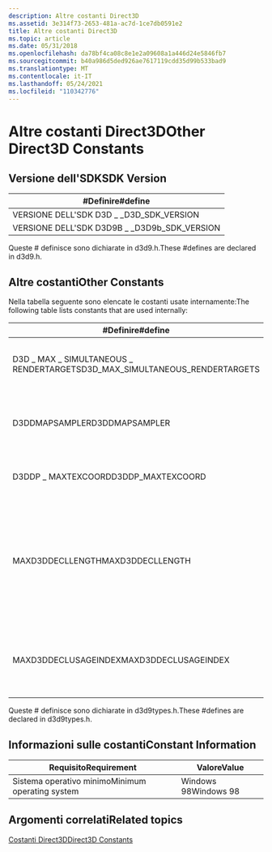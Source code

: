 ```yaml
---
description: Altre costanti Direct3D
ms.assetid: 3e314f73-2653-481a-ac7d-1ce7db0591e2
title: Altre costanti Direct3D
ms.topic: article
ms.date: 05/31/2018
ms.openlocfilehash: da78bf4ca08c8e1e2a09608a1a446d24e5846fb7
ms.sourcegitcommit: b40a986d5ded926ae7617119cdd35d99b533bad9
ms.translationtype: MT
ms.contentlocale: it-IT
ms.lasthandoff: 05/24/2021
ms.locfileid: "110342776"
---
```

# <a name="other-direct3d-constants"></a><span data-ttu-id="0622a-103">Altre costanti Direct3D</span><span class="sxs-lookup"><span data-stu-id="0622a-103">Other Direct3D Constants</span></span>

## <a name="sdk-version"></a><span data-ttu-id="0622a-104">Versione dell'SDK</span><span class="sxs-lookup"><span data-stu-id="0622a-104">SDK Version</span></span>

|  <span data-ttu-id="0622a-105">\#Definire</span><span class="sxs-lookup"><span data-stu-id="0622a-105">\#define</span></span>                   |
|---------------------|
| <span data-ttu-id="0622a-106">VERSIONE DELL'SDK D3D \_ \_</span><span class="sxs-lookup"><span data-stu-id="0622a-106">D3D\_SDK\_VERSION</span></span>   |
| <span data-ttu-id="0622a-107">VERSIONE DELL'SDK D3D9B \_ \_</span><span class="sxs-lookup"><span data-stu-id="0622a-107">D3D9b\_SDK\_VERSION</span></span> |



 

<span data-ttu-id="0622a-108">Queste \# definisce sono dichiarate in d3d9.h.</span><span class="sxs-lookup"><span data-stu-id="0622a-108">These \#defines are declared in d3d9.h.</span></span>

## <a name="other-constants"></a><span data-ttu-id="0622a-109">Altre costanti</span><span class="sxs-lookup"><span data-stu-id="0622a-109">Other Constants</span></span>

<span data-ttu-id="0622a-110">Nella tabella seguente sono elencate le costanti usate internamente:</span><span class="sxs-lookup"><span data-stu-id="0622a-110">The following table lists constants that are used internally:</span></span>



| <span data-ttu-id="0622a-111">\#Definire</span><span class="sxs-lookup"><span data-stu-id="0622a-111">\#define</span></span>                              | <span data-ttu-id="0622a-112">Valore</span><span class="sxs-lookup"><span data-stu-id="0622a-112">Value</span></span>                                             | <span data-ttu-id="0622a-113">Descrizione</span><span class="sxs-lookup"><span data-stu-id="0622a-113">Description</span></span>                                                        |
|---------------------------------------|---------------------------------------------------|--------------------------------------------------------------------|
| <span data-ttu-id="0622a-114">D3D \_ MAX \_ SIMULTANEOUS \_ RENDERTARGETS</span><span class="sxs-lookup"><span data-stu-id="0622a-114">D3D\_MAX\_SIMULTANEOUS\_RENDERTARGETS</span></span> | <span data-ttu-id="0622a-115">4</span><span class="sxs-lookup"><span data-stu-id="0622a-115">4</span></span>                                                 | <span data-ttu-id="0622a-116">Numero massimo di destinazione di rendering.</span><span class="sxs-lookup"><span data-stu-id="0622a-116">The maximum number of rendertargets.</span></span>                               |
| <span data-ttu-id="0622a-117">D3DDMAPSAMPLER</span><span class="sxs-lookup"><span data-stu-id="0622a-117">D3DDMAPSAMPLER</span></span>                        | <span data-ttu-id="0622a-118">256</span><span class="sxs-lookup"><span data-stu-id="0622a-118">256</span></span>                                               | <span data-ttu-id="0622a-119">Numero massimo di campioni della mappa di spostamento.</span><span class="sxs-lookup"><span data-stu-id="0622a-119">The maximum number of displacement map samples.</span></span>                    |
| <span data-ttu-id="0622a-120">D3DDP \_ MAXTEXCOORD</span><span class="sxs-lookup"><span data-stu-id="0622a-120">D3DDP\_MAXTEXCOORD</span></span>                    | <span data-ttu-id="0622a-121">8</span><span class="sxs-lookup"><span data-stu-id="0622a-121">8</span></span>                                                 | <span data-ttu-id="0622a-122">Numero massimo di coordinate di trama.</span><span class="sxs-lookup"><span data-stu-id="0622a-122">The maximum number of texture coordinates.</span></span>                         |
| <span data-ttu-id="0622a-123">MAXD3DDECLLENGTH</span><span class="sxs-lookup"><span data-stu-id="0622a-123">MAXD3DDECLLENGTH</span></span>                      | <span data-ttu-id="0622a-124">64 (non include l'elemento vertice del marcatore "end")</span><span class="sxs-lookup"><span data-stu-id="0622a-124">64 (does not include "end" marker vertex element)</span></span> | <span data-ttu-id="0622a-125">Numero massimo di elementi in una dichiarazione di vertice.</span><span class="sxs-lookup"><span data-stu-id="0622a-125">Maximum number of elements in a vertex declaration.</span></span>                |
| <span data-ttu-id="0622a-126">MAXD3DDECLUSAGEINDEX</span><span class="sxs-lookup"><span data-stu-id="0622a-126">MAXD3DDECLUSAGEINDEX</span></span>                  | <span data-ttu-id="0622a-127">15</span><span class="sxs-lookup"><span data-stu-id="0622a-127">15</span></span>                                                | <span data-ttu-id="0622a-128">Indice massimo (0-15) che può essere usato in una dichiarazione di vertice.</span><span class="sxs-lookup"><span data-stu-id="0622a-128">The maximum index (0-15) that can be used in a vertex declaration.</span></span> |



 

<span data-ttu-id="0622a-129">Queste \# definisce sono dichiarate in d3d9types.h.</span><span class="sxs-lookup"><span data-stu-id="0622a-129">These \#defines are declared in d3d9types.h.</span></span>

## <a name="constant-information"></a><span data-ttu-id="0622a-130">Informazioni sulle costanti</span><span class="sxs-lookup"><span data-stu-id="0622a-130">Constant Information</span></span>



| <span data-ttu-id="0622a-131">Requisito</span><span class="sxs-lookup"><span data-stu-id="0622a-131">Requirement</span></span>                         | <span data-ttu-id="0622a-132">Valore</span><span class="sxs-lookup"><span data-stu-id="0622a-132">Value</span></span>           |
|--------------------------|------------|
| <span data-ttu-id="0622a-133">Sistema operativo minimo</span><span class="sxs-lookup"><span data-stu-id="0622a-133">Minimum operating system</span></span> | <span data-ttu-id="0622a-134">Windows 98</span><span class="sxs-lookup"><span data-stu-id="0622a-134">Windows 98</span></span> |



 

## <a name="related-topics"></a><span data-ttu-id="0622a-135">Argomenti correlati</span><span class="sxs-lookup"><span data-stu-id="0622a-135">Related topics</span></span>

<dl> <dt>

[<span data-ttu-id="0622a-136">Costanti Direct3D</span><span class="sxs-lookup"><span data-stu-id="0622a-136">Direct3D Constants</span></span>](dx9-graphics-reference-d3d-constants.md)
</dt> </dl>

 

 



